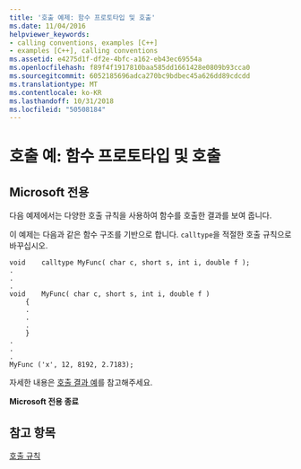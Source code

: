 ```yaml
---
title: '호출 예제: 함수 프로토타입 및 호출'
ms.date: 11/04/2016
helpviewer_keywords:
- calling conventions, examples [C++]
- examples [C++], calling conventions
ms.assetid: e4275d1f-df2e-4bfc-a162-eb43ec69554a
ms.openlocfilehash: f89f4f1917810baa585dd1661428e0809b93cca0
ms.sourcegitcommit: 6052185696adca270bc9bdbec45a626dd89cdcdd
ms.translationtype: MT
ms.contentlocale: ko-KR
ms.lasthandoff: 10/31/2018
ms.locfileid: "50508184"
---
```

# <a name="calling-example-function-prototype-and-call"></a>호출 예: 함수 프로토타입 및 호출

## <a name="microsoft-specific"></a>Microsoft 전용

다음 예제에서는 다양한 호출 규칙을 사용하여 함수를 호출한 결과를 보여 줍니다.

이 예제는 다음과 같은 함수 구조를 기반으로 합니다. `calltype`을 적절한 호출 규칙으로 바꾸십시오.

```
void    calltype MyFunc( char c, short s, int i, double f );
.
.
.
void    MyFunc( char c, short s, int i, double f )
    {
    .
    .
    .
    }
.
.
.
MyFunc ('x', 12, 8192, 2.7183);
```

자세한 내용은 [호출 결과 예](../cpp/results-of-calling-example.md)를 참고해주세요.

**Microsoft 전용 종료**

## <a name="see-also"></a>참고 항목

[호출 규칙](../cpp/calling-conventions.md)
